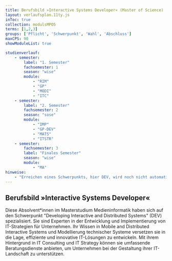```yaml
---
title: Berufsbild »Interactive Systems Developer« (Master of Science)
layout: verlaufsplan.11ty.js
inToc: true
collection: modulsMPO5
terms: [1,2,3]
groups: ['Pflicht', 'Schwerpunkt', 'Wahl', 'Abschluss']
maxCPS: 90
showModuleList: true

studienverlauf:
    - semester:
        label: "1. Semester"
        fachsemester: 1
        season: "wise"
        module: 
            - "RIM"
            - "GP"
            - "MODI"
            - "ITC"
    - semester:
        label: "2. Semester"
        fachsemester: 2
        season: "sose"
        module: 
            - "IMP"
            - "GP-DEV"
            - "MATS"
            - "ITSTR"
    - semester:
        fachsemester: 3
        label: "Finales Semester"
        season: "wise"
        module: 
            - "MA"
hinweise:
    - "Erreichen eines Schwerpunkts, hier DEV, wird noch nicht automatisch geprüft"
---
```



## Berufsbild »Interactive Systems Developer«

Diese Absolvent\*innen im Masterstudium Medieninformatik haben sich auf den Schwerpunkt "Developing Interactive and Distributed Systems" (DEV) spezialisiert. Sie sind Experten in der Entwicklung und Implementierung von IT-Strategien für Unternehmen. Ihr Wissen in Mobile and Distributed Interactive Systems und Modellierung technischer Systeme versetzen sie in die Lage, effiziente und innovative IT-Lösungen zu entwickeln. Mit ihrem Hintergrund in IT Consulting und IT Strategy können sie umfassende Beratungsdienste anbieten, um Unternehmen bei der Gestaltung ihrer IT-Landschaft zu unterstützen.